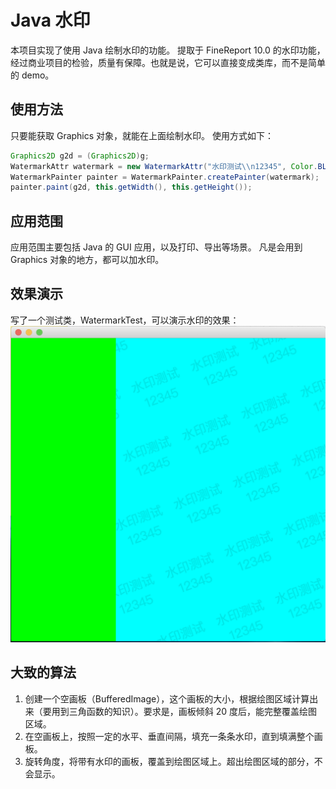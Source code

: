 # Java 水印

本项目实现了使用 Java 绘制水印的功能。
提取于 FineReport 10.0 的水印功能，经过商业项目的检验，质量有保障。也就是说，它可以直接变成类库，而不是简单的 demo。

## 使用方法
只要能获取 Graphics 对象，就能在上面绘制水印。
使用方式如下：
```java
Graphics2D g2d = (Graphics2D)g;
WatermarkAttr watermark = new WatermarkAttr("水印测试\\n12345", Color.BLACK, 24);
WatermarkPainter painter = WatermarkPainter.createPainter(watermark);
painter.paint(g2d, this.getWidth(), this.getHeight());
```

## 应用范围
应用范围主要包括 Java 的 GUI 应用，以及打印、导出等场景。
凡是会用到 Graphics 对象的地方，都可以加水印。

## 效果演示
写了一个测试类，WatermarkTest，可以演示水印的效果：
![](https://raw.githubusercontent.com/plough/JavaWatermark/master/img/watermarkDemo.png)

## 大致的算法
1. 创建一个空画板（BufferedImage），这个画板的大小，根据绘图区域计算出来（要用到三角函数的知识）。要求是，画板倾斜 20 度后，能完整覆盖绘图区域。
2. 在空画板上，按照一定的水平、垂直间隔，填充一条条水印，直到填满整个画板。
3. 旋转角度，将带有水印的画板，覆盖到绘图区域上。超出绘图区域的部分，不会显示。

